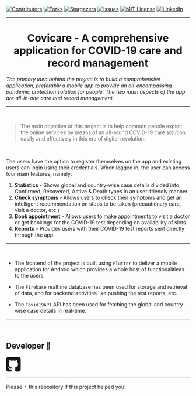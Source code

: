 <div id="top"></div>

[![Contributors][contributors-shield]][contributors-url]
[![Forks][forks-shield]][forks-url]
[![Stargazers][stars-shield]][stars-url]
[![Issues][issues-shield]][issues-url]
[![MIT License][license-shield]][license-url]
[![LinkedIn][linkedin-shield]][linkedin-url]

---

<h1 align="center">Covicare - A comprehensive application for COVID-19 care and record management</h1>

_The primary idea behind the project is to build a comprehensive application, preferably a mobile app to provide an all-encompassing pandemic protection solution for people. The two main aspects of the app are all-in-one care and record management._

---

<br>

> The main objective of this project is to help common people exploit the online services by means of an all-round COVID-19 care solution easily and effectively in this era of digital revolution.

<br>

The users have the option to register themselves on the app and existing users can login using their credentials. When logged in, the user can access four main features, namely:

1. **Statistics** - Shows global and country-wise case details divided into Confirmed, Recovered, Active & Death types in an user-friendly manner.
2. **Check symptoms** - Allows users to check their symptoms and get an intelligent recommendation on steps to be taken (precautionary care, visit a doctor, etc.)
3. **Book appointment** - Allows users to make appointments to visit a doctor or get bookings for the COVID-19 test depending on availability of slots.
4. **Reports** - Provides users with their COVID-19 test reports sent directly through the app.

---

<br>

- The frontend of the project is built using `Flutter` to deliver a mobile application for Android which provides a whole host of functionalitieas to the users.

- The `Firebase` realtime database has been used for storage and retrieval of data, and for backend activities like pushing the test reports, etc.

- The `Covid19API` API has been used for fetching the global and country-wise case details in real-time.

---

<br>

## Developer 👤

<p>
	<a href = 'https://github.com/theritwikkundu' target='_blank'> <img src=https://github.com/edent/SuperTinyIcons/blob/master/images/svg/github.svg height='40px' /></a>
    &nbsp;
<p>

---

Please ⭐️ this repository if this project helped you!


<!-- MARKDOWN LINKS & IMAGES -->
<!-- https://www.markdownguide.org/basic-syntax/#reference-style-links -->
[contributors-shield]: https://img.shields.io/github/contributors/theritwikkundu/Covicare.svg?style=for-the-badge
[contributors-url]: https://github.com/theritwikkundu/Covicare/graphs/contributors
[forks-shield]: https://img.shields.io/github/forks/theritwikkundu/Covicare.svg?style=for-the-badge
[forks-url]: https://github.com/theritwikkundu/Covicare/network/members
[stars-shield]: https://img.shields.io/github/stars/theritwikkundu/Covicare.svg?style=for-the-badge
[stars-url]: https://github.com/theritwikkundu/Covicare/stargazers
[issues-shield]: https://img.shields.io/github/issues/theritwikkundu/Covicare.svg?style=for-the-badge
[issues-url]: https://github.com/theritwikkundu/Covicare/issues
[license-shield]: https://img.shields.io/github/license/theritwikkundu/Covicare.svg?style=for-the-badge
[license-url]: https://github.com/theritwikkundu/Covicare/blob/master/LICENSE
[linkedin-shield]: https://img.shields.io/badge/-LinkedIn-black.svg?style=for-the-badge&logo=linkedin&colorB=555
[linkedin-url]: https://www.linkedin.com/in/kundu-ritwik/
